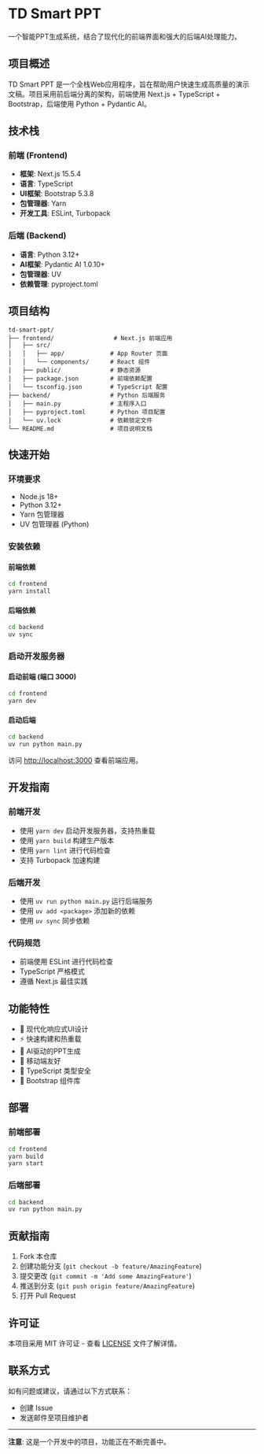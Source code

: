 # TD Smart PPT

一个智能PPT生成系统，结合了现代化的前端界面和强大的后端AI处理能力。

## 项目概述

TD Smart PPT 是一个全栈Web应用程序，旨在帮助用户快速生成高质量的演示文稿。项目采用前后端分离的架构，前端使用 Next.js + TypeScript + Bootstrap，后端使用 Python + Pydantic AI。

## 技术栈

### 前端 (Frontend)
- **框架**: Next.js 15.5.4
- **语言**: TypeScript
- **UI框架**: Bootstrap 5.3.8
- **包管理器**: Yarn
- **开发工具**: ESLint, Turbopack

### 后端 (Backend)
- **语言**: Python 3.12+
- **AI框架**: Pydantic AI 1.0.10+
- **包管理器**: UV
- **依赖管理**: pyproject.toml

## 项目结构

```
td-smart-ppt/
├── frontend/                 # Next.js 前端应用
│   ├── src/
│   │   ├── app/             # App Router 页面
│   │   └── components/      # React 组件
│   ├── public/              # 静态资源
│   ├── package.json         # 前端依赖配置
│   └── tsconfig.json        # TypeScript 配置
├── backend/                 # Python 后端服务
│   ├── main.py              # 主程序入口
│   ├── pyproject.toml       # Python 项目配置
│   └── uv.lock              # 依赖锁定文件
└── README.md                # 项目说明文档
```

## 快速开始

### 环境要求

- Node.js 18+ 
- Python 3.12+
- Yarn 包管理器
- UV 包管理器 (Python)

### 安装依赖

#### 前端依赖
```bash
cd frontend
yarn install
```

#### 后端依赖
```bash
cd backend
uv sync
```

### 启动开发服务器

#### 启动前端 (端口 3000)
```bash
cd frontend
yarn dev
```

#### 启动后端
```bash
cd backend
uv run python main.py
```

访问 [http://localhost:3000](http://localhost:3000) 查看前端应用。

## 开发指南

### 前端开发

- 使用 `yarn dev` 启动开发服务器，支持热重载
- 使用 `yarn build` 构建生产版本
- 使用 `yarn lint` 进行代码检查
- 支持 Turbopack 加速构建

### 后端开发

- 使用 `uv run python main.py` 运行后端服务
- 使用 `uv add <package>` 添加新的依赖
- 使用 `uv sync` 同步依赖

### 代码规范

- 前端使用 ESLint 进行代码检查
- TypeScript 严格模式
- 遵循 Next.js 最佳实践

## 功能特性

- 🎨 现代化响应式UI设计
- ⚡ 快速构建和热重载
- 🤖 AI驱动的PPT生成
- 📱 移动端友好
- 🔧 TypeScript 类型安全
- 🎯 Bootstrap 组件库

## 部署

### 前端部署
```bash
cd frontend
yarn build
yarn start
```

### 后端部署
```bash
cd backend
uv run python main.py
```

## 贡献指南

1. Fork 本仓库
2. 创建功能分支 (`git checkout -b feature/AmazingFeature`)
3. 提交更改 (`git commit -m 'Add some AmazingFeature'`)
4. 推送到分支 (`git push origin feature/AmazingFeature`)
5. 打开 Pull Request

## 许可证

本项目采用 MIT 许可证 - 查看 [LICENSE](LICENSE) 文件了解详情。

## 联系方式

如有问题或建议，请通过以下方式联系：

- 创建 Issue
- 发送邮件至项目维护者

---

**注意**: 这是一个开发中的项目，功能正在不断完善中。
